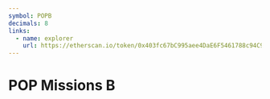 ```yaml
---
symbol: POPB
decimals: 8
links:
  - name: explorer
    url: https://etherscan.io/token/0x403fc67bC995aee4DaE6F5461788c94C977282b5
---
```


# POP Missions B
